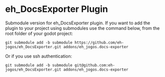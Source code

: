# eh_DocsExporter Plugin

Submodule version for eh_DocsExporter plugin.
If you want to add the plugin to your project using submodules use the command below, from the root folder of your godot project:

```
git submodule add -b submodule https://github.com/eh-jogos/eh_DocsExporter.git addons/eh_jogos.docs-exporter
```

Or if you use ssh authentication:

```
git submodule add -b submodule git@github.com:eh-jogos/eh_DocsExporter.git addons/eh_jogos.docs-exporter
```
